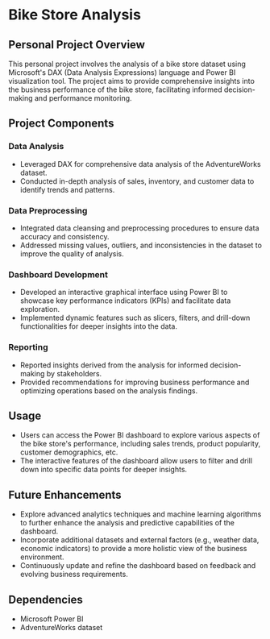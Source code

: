 # Bike Store Analysis

## Personal Project Overview

This personal project involves the analysis of a bike store dataset using Microsoft's DAX (Data Analysis Expressions) language and Power BI visualization tool. The project aims to provide comprehensive insights into the business performance of the bike store, facilitating informed decision-making and performance monitoring.

## Project Components

### Data Analysis
- Leveraged DAX for comprehensive data analysis of the AdventureWorks dataset.
- Conducted in-depth analysis of sales, inventory, and customer data to identify trends and patterns.

### Data Preprocessing
- Integrated data cleansing and preprocessing procedures to ensure data accuracy and consistency.
- Addressed missing values, outliers, and inconsistencies in the dataset to improve the quality of analysis.

### Dashboard Development
- Developed an interactive graphical interface using Power BI to showcase key performance indicators (KPIs) and facilitate data exploration.
- Implemented dynamic features such as slicers, filters, and drill-down functionalities for deeper insights into the data.

### Reporting
- Reported insights derived from the analysis for informed decision-making by stakeholders.
- Provided recommendations for improving business performance and optimizing operations based on the analysis findings.

## Usage
- Users can access the Power BI dashboard to explore various aspects of the bike store's performance, including sales trends, product popularity, customer demographics, etc.
- The interactive features of the dashboard allow users to filter and drill down into specific data points for deeper insights.

## Future Enhancements
- Explore advanced analytics techniques and machine learning algorithms to further enhance the analysis and predictive capabilities of the dashboard.
- Incorporate additional datasets and external factors (e.g., weather data, economic indicators) to provide a more holistic view of the business environment.
- Continuously update and refine the dashboard based on feedback and evolving business requirements.

## Dependencies
- Microsoft Power BI
- AdventureWorks dataset
